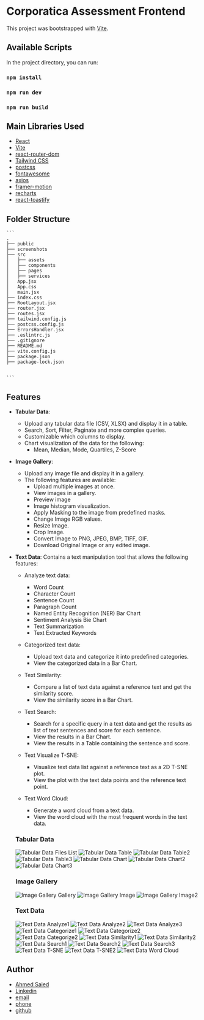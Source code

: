 # Corporatica Assessment Frontend

This project was bootstrapped with [Vite](https://vitejs.dev/).

## Available Scripts

In the project directory, you can run:

### `npm install`
### `npm run dev`
### `npm run build`

## Main Libraries Used

- [React](https://reactjs.org/)
- [Vite](https://vitejs.dev/)
- [react-router-dom](https://reactrouter.com/web/guides/quick-start)
- [Tailwind CSS](https://tailwindcss.com/)
- [postcss](https://postcss.org/)
- [fontawesome](https://fontawesome.com/)
- [axios](https://axios-http.com/)
- [framer-motion](https://www.framer.com/motion/)
- [recharts](https://recharts.org/en-US/)
- [react-toastify](https://fkhadra.github.io/react-toastify/introduction)

## Folder Structure
    
    ```
    .
    ├── public
    ├── screenshots
    ├── src
    │   ├── assets
    │   ├── components
    │   ├── pages
    │   ├── services
    │   App.jsx
    │   App.css
    │   main.jsx
    ├── index.css
    ├── RootLayout.jsx
    ├── router.jsx
    ├── routes.jsx
    ├── tailwind.config.js
    ├── postcss.config.js
    ├── ErrorsHandler.jsx
    ├── .eslintrc.js
    ├── .gitignore
    ├── README.md
    ├── vite.config.js
    ├── package.json
    ├── package-lock.json


    ```
## Features

- **Tabular Data**:
    - Upload any tabular data file (CSV, XLSX) and display it in a table.
    - Search, Sort, Filter, Paginate and more complex queries.
    - Customizable which columns to display.
    - Chart visualization of the data for the following:
        - Mean, Median, Mode, Quartiles, Z-Score
    
- **Image Gallery**:
    - Upload any image file and display it in a gallery.
    - The following features are available:
        - Upload multiple images at once.
        - View images in a gallery.
        - Preview image 
        - Image histogram visualization.
        - Apply Masking to the image from predefined masks.
        - Change Image RGB values.
        - Resize Image.
        - Crop Image.
        - Convert Image to PNG, JPEG, BMP, TIFF, GIF.
        - Download Original Image or any edited image.

- **Text Data**:
    Contains a text manipulation tool that allows the following features:
    - Analyze text data:
        - Word Count
        - Character Count
        - Sentence Count
        - Paragraph Count
        - Named Entity Recognition (NER) Bar Chart
        - Sentiment Analysis Bie Chart
        - Text Summarization
        - Text Extracted Keywords
    - Categorized text data:
        - Upload text data and categorize it into predefined categories.
        - View the categorized data in a Bar Chart.
    - Text Similarity:
        - Compare a list of text data against a reference text and get the similarity score.
        - View the similarity score in a Bar Chart.
    - Text Search:
        - Search for a specific query in a text data and get the results as list of text sentences and score for each sentence.
        - View the results in a Bar Chart.
        - View the results in a Table containing the sentence and score.
    - Text Visualize T-SNE:
        - Visualize text data list against a reference text as a 2D T-SNE plot.
        - View the plot with the text data points and the reference text point.
    
    - Text Word Cloud:
        - Generate a word cloud from a text data.
        - View the word cloud with the most frequent words in the text data.



    ### Tabular Data
    ![Tabular Data Files List](https://github.com/AhmedSaied94/Corporatica-assessment-FE/blob/master/screenshots/tabular_data_files_list.png?raw=true)
    ![Tabular Data Table](https://github.com/AhmedSaied94/Corporatica-assessment-FE/blob/master/screenshots/tabular_data_table.png?raw=true)
    ![Tabular Data Table2](https://github.com/AhmedSaied94/Corporatica-assessment-FE/blob/master/screenshots/tabular_data_table2.png?raw=true)
    ![Tabular Data Table3](https://github.com/AhmedSaied94/Corporatica-assessment-FE/blob/master/screenshots/tabular_data_table3.png?raw=true)
    ![Tabular Data Chart](https://github.com/AhmedSaied94/Corporatica-assessment-FE/blob/master/screenshots/tabular_data_chart.png?raw=true)
    ![Tabular Data Chart2](https://github.com/AhmedSaied94/Corporatica-assessment-FE/blob/master/screenshots/tabular_data_chart2.png?raw=true)
    ![Tabular Data Chart3](https://github.com/AhmedSaied94/Corporatica-assessment-FE/blob/master/screenshots/tabular_data_chart3.png?raw=true)

    ### Image Gallery
    ![Image Gallery Gallery](https://github.com/AhmedSaied94/Corporatica-assessment-FE/blob/master/screenshots/image_gallery_gallery.png?raw=true)
    ![Image Gallery Image](https://github.com/AhmedSaied94/Corporatica-assessment-FE/blob/master/screenshots/image_gallery_image.png?raw=true)
    ![Image Gallery Image2](https://github.com/AhmedSaied94/Corporatica-assessment-FE/blob/master/screenshots/image_gallery_image2.png?raw=true)

    ### Text Data
    ![Text Data Analyze1](https://github.com/AhmedSaied94/Corporatica-assessment-FE/blob/master/screenshots/text_data_analyze.png?raw=true)
    ![Text Data Analyze2](https://github.com/AhmedSaied94/Corporatica-assessment-FE/blob/master/screenshots/text_data_analyze2.png?raw=true)
    ![Text Data Analyze3](https://github.com/AhmedSaied94/Corporatica-assessment-FE/blob/master/screenshots/text_data_analyze3.png?raw=true)
    ![Text Data Categorize1](https://github.com/AhmedSaied94/Corporatica-assessment-FE/blob/master/screenshots/text_data_categorize1.png?raw=true)
    ![Text Data Categorize2](https://github.com/AhmedSaied94/Corporatica-assessment-FE/blob/master/screenshots/text_data_categorize2.png?raw=true)
    ![Text Data Categorize2](https://github.com/AhmedSaied94/Corporatica-assessment-FE/blob/master/screenshots/text_data_categorize3.png?raw=true)
    ![Text Data Similarity1](https://github.com/AhmedSaied94/Corporatica-assessment-FE/blob/master/screenshots/text_data_similarity.png?raw=true)
    ![Text Data Similarity2](https://github.com/AhmedSaied94/Corporatica-assessment-FE/blob/master/screenshots/text_data_similarity2.png?raw=true)
    ![Text Data Search1](https://github.com/AhmedSaied94/Corporatica-assessment-FE/blob/master/screenshots/text_data_search.png?raw=true)
    ![Text Data Search2](https://github.com/AhmedSaied94/Corporatica-assessment-FE/blob/master/screenshots/text_data_search2.png?raw=true)
    ![Text Data Search3](https://github.com/AhmedSaied94/Corporatica-assessment-FE/blob/master/screenshots/text_data_search3.png?raw=true)
    ![Text Data T-SNE](https://github.com/AhmedSaied94/Corporatica-assessment-FE/blob/master/screenshots/text_data_tsne.png?raw=true)
    ![Text Data T-SNE2](https://github.com/AhmedSaied94/Corporatica-assessment-FE/blob/master/screenshots/text_data_tsne2.png?raw=true)
    ![Text Data Word Cloud](https://github.com/AhmedSaied94/Corporatica-assessment-FE/blob/master/screenshots/text_data_word_cloud.png?raw=true)

## Author

- [Ahmed Saied](https://ahmedsaied.info/)
- [Linkedin](https://www.linkedin.com/in/ahmedsaied94/)
- [email](ahmed.saeed311294@gmail.com)
- [phone](https://wa.link/u55712)
- [github](https://github.com/AhmedSaied94)
